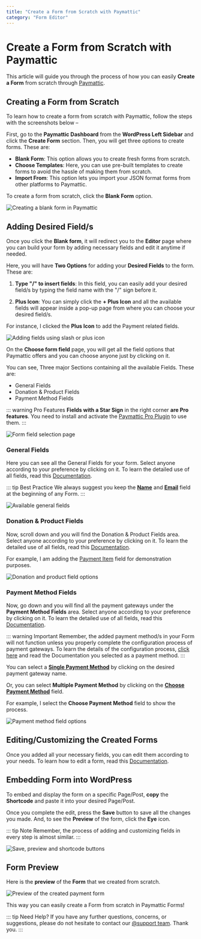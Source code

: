 ```yaml
---
title: "Create a Form from Scratch with Paymattic"
category: "Form Editor"
---
```


# Create a Form from Scratch with Paymattic

This article will guide you through the process of how you can easily **Create a Form** from scratch through [Paymattic](https://paymattic.com/).

## Creating a Form from Scratch

To learn how to create a form from scratch with Paymattic, follow the steps with the screenshots below –

First, go to the **Paymattic Dashboard** from the **WordPress Left Sidebar** and click the **Create Form** section. Then, you will get three options to create forms. These are:

- **Blank Form**: This option allows you to create fresh forms from scratch.
- **Choose Templates**: Here, you can use pre-built templates to create forms to avoid the hassle of making them from scratch.
- **Import From**: This option lets you import your JSON format forms from other platforms to Paymattic.

To create a form from scratch, click the **Blank Form** option.

![Creating a blank form in Paymattic](/images/form-editor/how-to-create-a-form-from-scratch-with-paymattic/Create-Form-Blank-Form-scaled.webp)

## Adding Desired Field/s

Once you click the **Blank form**, it will redirect you to the **Editor** page where you can build your form by adding necessary fields and edit it anytime if needed.

Here, you will have **Two Options** for adding your **Desired Fields** to the form. These are:

1. **Type "/" to insert fields**: In this field, you can easily add your desired field/s by typing the field name with the "/" sign before it.

2. **Plus Icon**: You can simply click the **+ Plus Icon** and all the available fields will appear inside a pop-up page from where you can choose your desired field/s.

For instance, I clicked the **Plus Icon** to add the Payment related fields.

![Adding fields using slash or plus icon](/images/form-editor/how-to-create-a-form-from-scratch-with-paymattic/Type-2222-or-Plus-icon-scaled.webp)

On the **Choose form field** page, you will get all the field options that Paymattic offers and you can choose anyone just by clicking on it.

You can see, Three major Sections containing all the available Fields. These are:
- General Fields
- Donation & Product Fields
- Payment Method Fields

::: warning Pro Features
**Fields with a Star Sign** in the right corner **are Pro features**. You need to install and activate the [Paymattic Pro Plugin](../getting-started-with-paymattic/how-to-install-and-activate-paymattic-in-wordpress.md#installing-and-activating-paymattic-pro) to use them.
:::

![Form field selection page](/images/form-editor/how-to-create-a-form-from-scratch-with-paymattic/Choose-Form-Field-page.webp)

### General Fields

Here you can see all the General Fields for your form. Select anyone according to your preference by clicking on it. To learn the detailed use of all fields, read this [Documentation](../general-input-fields/how-to-use-general-form-input-fields-in-wordpress-with-paymattic.md).

::: tip Best Practice
We always suggest you keep the **[Name](../general-input-fields/how-to-use-general-form-input-fields-in-wordpress-with-paymattic#_1-name-field)** and **[Email](../general-input-fields/how-to-use-general-form-input-fields-in-wordpress-with-paymattic#_2-email-field)** field at the beginning of any Form.
:::

![Available general fields](/images/form-editor/how-to-create-a-form-from-scratch-with-paymattic/All-General-Fields.webp)

### Donation & Product Fields 

Now, scroll down and you will find the Donation & Product Fields area. Select anyone according to your preference by clicking on it. To learn the detailed use of all fields, read this [Documentation](../general-input-fields/how-to-use-the-product-fields.md).

For example, I am adding the [Payment Item](../donation-and-product-fields/how-to-add-payment-item-fields-in-wordpress-with-paymattic.md) field for demonstration purposes.

![Donation and product field options](/images/form-editor/how-to-create-a-form-from-scratch-with-paymattic/All-Donation-Product-fields.webp)

### Payment Method Fields

Now, go down and you will find all the payment gateways under the **Payment Method Fields** area. Select anyone according to your preference by clicking on it. To learn the detailed use of all fields, read this [Documentation](../general-input-fields/how-to-use-the-payment-method-fields-section.md).

::: warning Important
Remember, the added payment method/s in your Form will not function unless you properly complete the configuration process of payment gateways. To learn the details of the configuration process, [click here](../payment-method-fields/all-payment-method.md) and read the Documentation you selected as a payment method.
:::

You can select a **[Single Payment Method](../general-input-fields/how-to-use-the-payment-method-fields-section#single-payment-method)** by clicking on the desired payment gateway name.

Or, you can select **Multiple Payment Method** by clicking on the **[Choose Payment Method](../general-input-fields/how-to-use-the-payment-method-fields-section#multiplechoose-payment-method)** field.

For example, I select the **Choose Payment Method** field to show the process.

![Payment method field options](/images/form-editor/how-to-create-a-form-from-scratch-with-paymattic/All-Payment-Method-fields.webp)

## Editing/Customizing the Created Forms

Once you added all your necessary fields, you can edit them according to your needs. 
To learn how to edit a form, read this [Documentation](../form-editor/how-to-edit-forms-in-wordpress-with-paymattic.md).

## Embedding Form into WordPress

To embed and display the form on a specific Page/Post, **copy** the **Shortcode** and paste it into your desired Page/Post.

Once you complete the edit, press the **Save** button to save all the changes you made.
And, to see the **Preview** of the form, click the **Eye** icon.

::: tip Note
Remember, the process of adding and customizing fields in every step is almost similar.
:::

![Save, preview and shortcode buttons](/images/form-editor/how-to-create-a-form-from-scratch-with-paymattic/Save-preview-and-shortcode-button.webp)

## Form Preview 

Here is the **preview** of the **Form** that we created from scratch.

![Preview of the created payment form](/images/form-editor/how-to-create-a-form-from-scratch-with-paymattic/Preview-of-Payment-Form.webp)

This way you can easily create a Form from scratch in Paymattic Forms!

::: tip Need Help?
If you have any further questions, concerns, or suggestions, please do not hesitate to contact our [@support team](https://wpmanageninja.com/support-tickets/). Thank you.
:::